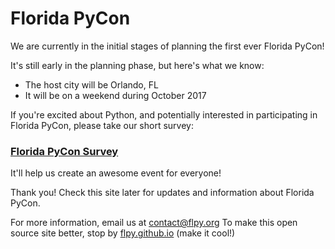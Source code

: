 # Florida PyCon

We are currently in the initial stages of planning the first ever Florida PyCon!

It's still early in the planning phase, but here's what we know:

- The host city will be Orlando, FL
- It will be on a weekend during October 2017

If you're excited about Python, and potentially interested in participating in Florida PyCon, please take our short survey:

### [Florida PyCon Survey](https://goo.gl/forms/7NkK6bW2haJ8Q9Rp1)

It'll help us create an awesome event for everyone!

Thank you! Check this site later for updates and information about Florida PyCon.

For more information, email us at [contact@flpy.org](mailto:contact@flpy.org)
To make this open source site better, stop by [flpy.github.io](https://github.com/flpy/flpy.github.io) (make it cool!)
